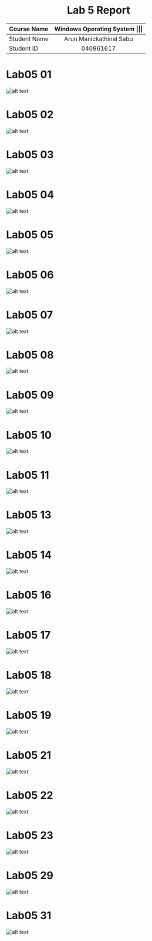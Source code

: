 <center> <h1> Lab 5 Report</h1> </center>

| **Course Name**  | **Windows Operating System \|\|\|**| 
|:-------------| :-----------------------------:|
|Student Name  | Arun Manickathinal Sabu                   |
|Student ID    | 040961617                   |

# Lab05 01

![alt text](lab05/image1.PNG)

# Lab05 02

![alt text](lab05/image2.PNG)

# Lab05 03

![alt text](lab05/image3.PNG)

# Lab05 04

![alt text](lab05/image4.PNG)

# Lab05 05

![alt text](lab05/image5.PNG)

# Lab05 06

![alt text](lab05/image6.PNG)

# Lab05 07

![alt text](lab05/image7.PNG)

# Lab05 08

![alt text](lab05/image8.PNG)

# Lab05 09

![alt text](lab05/image9.PNG)

# Lab05 10

![alt text](lab05/image10.PNG)

# Lab05 11

![alt text](lab05/image11.PNG)

# Lab05 13

![alt text](lab05/image13.PNG)

# Lab05 14

![alt text](lab05/image14.PNG)

# Lab05 16

![alt text](lab05/image16.PNG)

# Lab05 17

![alt text](lab05/image17.PNG)

# Lab05 18

![alt text](lab05/image18.PNG)

# Lab05 19

![alt text](lab05/image19.PNG)

# Lab05 21

![alt text](lab05/image21.PNG)

# Lab05 22

![alt text](lab05/image22.PNG)

# Lab05 23

![alt text](lab05/image23.PNG)

# Lab05 29

![alt text](lab05/image29.PNG)

# Lab05 31

![alt text](lab05/image31.PNG)

